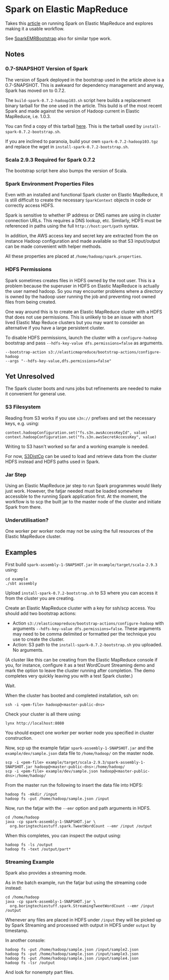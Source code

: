 Spark on Elastic MapReduce
==========================

Takes this [article](http://aws.amazon.com/articles/4926593393724923) on running
Spark on Elastic MapReduce and explores making it a usable workflow.

See [SparkEMRBootstrap](https://github.com/ianoc/SparkEMRBootstrap) also for
similar type work.


Notes
-----

### 0.7-SNAPSHOT Version of Spark
The version of Spark deployed in the bootstrap used in the article above is a
0.7-SNAPSHOT. This is awkward for dependency management and anyway, Spark has
moved on to 0.7.2.

The `build-spark-0.7.2-hadoop103.sh` script here builds a replacement binary
tarball for the one used in the article. This build is of the most recent Spark
and made against the version of Hadoop current in Elastic MapReduce, i.e.
1.0.3.

You can find a copy of this tarball
[here](https://dl.dropboxusercontent.com/u/1577066/spark/spark-0.7.2-hadoop103.tgz).
This is the tarball used by `install-spark-0.7.2-bootstrap.sh`.

If you are inclined to paranoia, build your own `spark-0.7.2-hadoop103.tgz` and
replace the wget in `install-spark-0.7.2-bootstrap.sh`.

### Scala 2.9.3 Required for Spark 0.7.2
The bootstrap script here also bumps the version of Scala.

### Spark Environment Properties Files
Even with an installed and functional Spark cluster on Elastic MapReduce, it is
still difficult to create the necessary `SparkContext` objects in code or
correctly access HDFS.

Spark is sensitive to whether IP address or DNS names are using in cluster
connection URLs. This requires a DNS lookup, etc. Similarly, HDFS must be
referenced in paths using the full `http://host:port/path` syntax.

In addition, the AWS access key and secret key are extracted from the on
instance Hadoop configuration and made available so that S3 input/output can
be made convenient with helper methods.

All these properties are placed at `/home/hadoop/spark.properties`.

### HDFS Permissions
Spark sometimes creates files in HDFS owned by the root user. This is a problem
because the superuser in HDFS on Elastic MapReduce is actually the user named
hadoop. So you may encounter problems where a directory is owned by the hadoop
user running the job and preventing root owned files from being created.

One way around this is to create an Elastic MapReduce cluster with a HDFS that
does not use permissions. This is unlikely to be an issue with short lived
Elastic Map Reduce clusters but you may want to consider an alternative if
you have a large persistent cluster.

To disable HDFS permissions, launch the cluster with a `configure-hadoop`
bootstrap and pass `--hdfs-key-value dfs.permissions=false` as
arguments.

    --bootstrap-action s3://elasticmapreduce/bootstrap-actions/configure-hadoop
    --args "--hdfs-key-value,dfs.permissions=false"


Yet Unresolved
--------------
The Spark cluster boots and runs jobs but refinements are needed to make it
convenient for general use.

### S3 Filesystem
Reading from S3 works if you use `s3n://` prefixes and set the necessary keys,
e.g. using:

    context.hadoopConfiguration.set("fs.s3n.awsAccessKeyId", value)
    context.hadoopConfiguration.set("fs.s3n.awsSecretAccessKey", value)

Writing to S3 hasn't worked so far and a working example is needed.

For now,
[S3DistCp](http://docs.aws.amazon.com/ElasticMapReduce/latest/DeveloperGuide/UsingEMR_s3distcp.html)
can be used to load and retrieve data from the cluster HDFS instead and HDFS
paths used in Spark.

### Jar Step
Using an Elastic MapReduce jar step to run Spark programmes would likely just
work. However, the fatjar needed must be loaded somewhere accessible to the
running Spark application first. At the moment, the workflow is to scp the
built jar to the master node of the cluster and initiate Spark from there.

### Underutilisation?
One worker per worker node may not be using the full resources of the Elastic
MapReduce cluster.

Examples
--------
First build `spark-assembly-1-SNAPSHOT.jar` in `example/target/scala-2.9.3`
using:

    cd example
    ./sbt assembly

Upload `install-spark-0.7.2-bootstrap.sh` to S3 where you can access it from
the cluster you are creating.

Create an Elastic MapReduce cluster with a key for ssh/scp access. You should
add two bootstrap actions:

* Action `s3://elasticmapreduce/bootstrap-actions/configure-hadoop` with
  arguments `--hdfs-key-value dfs.permissions=false`. These arguments may need
  to be comma delimited or formatted per the technique you use to create the
  cluster.
* Action: S3 path to the `install-spark-0.7.2-bootstrap.sh` you uploaded. No
  arguments.

(A cluster like this can be creating from the Elastic MapReduce console if you,
for instance, configure it as a test WordCount Streaming demo and mark the
option to leave the cluster running after completion. The demo completes very
quickly leaving you with a test Spark cluster.)

Wait.

When the cluster has booted and completed installation, ssh on:

    ssh -i <pem-file> hadoop@<master-public-dns>

Check your cluster is all there using:

    lynx http://localhost:8080

You should expect one worker per worker node you specified in cluster
construction.

Now, scp up the example fatjar `spark-assembly-1-SNAPSHOT.jar` and the
`example/dev/sample.json` data file to `/home/hadoop/` on the master node.

    scp -i <pem-file> example/target/scala-2.9.3/spark-assembly-1-SNAPSHOT.jar hadoop@<master-public-dns>:/home/hadoop/
    scp -i <pem-file> example/dev/sample.json hadoop@<master-public-dns>:/home/hadoop/

From the master run the following to insert the data file into HDFS:

    hadoop fs -mkdir /input
    hadoop fs -put /home/hadoop/sample.json /input

Now, run the fatjar with the `--emr` option and path arguments in HDFS.

    cd /home/hadoop
    java -cp spark-assembly-1-SNAPSHOT.jar \
      org.boringtechiestuff.spark.TweetWordCount --emr /input /output

When this completes, you can inspect the output using:

    hadoop fs -ls /output
    hadoop fs -text /output/part*

### Streaming Example
Spark also provides a streaming mode.

As in the batch example, run the fatjar but using the streaming code instead:

    cd /home/hadoop
    java -cp spark-assembly-1-SNAPSHOT.jar \
      org.boringtechiestuff.spark.StreamingTweetWordCount --emr /input /output

Whenever any files are placed in HDFS under `/input` they will be picked up
by Spark Streaming and processed with output in HDFS under `output` by
timestamp.

In another console:

    hadoop fs -put /home/hadoop/sample.json /input/sample2.json
    hadoop fs -put /home/hadoop/sample.json /input/sample3.json
    hadoop fs -put /home/hadoop/sample.json /input/sample4.json
    hadoop fs -lsr /output

And look for nonempty part files.
